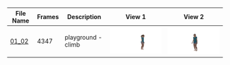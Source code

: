 |File Name|Frames|Description|View 1|View 2|
|-|-|-|-|-|
|[01_02](https://github.com/Shriinivas/cmubvh/raw/main/Sequence-001-009/01/Data/01_02.zip)|4347|playground - climb|<img src="https://github.com/Shriinivas/cmubvhgifs/blob/main/Sequence-001-009/01/01_02_0.gif"/>|<img src="https://github.com/Shriinivas/cmubvhgifs/blob/main/Sequence-001-009/01/01_02_1.gif"/>|

